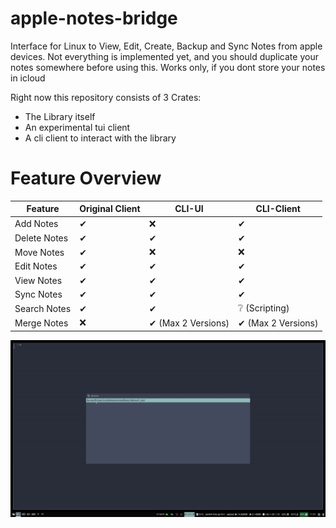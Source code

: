# apple-notes-bridge
Interface for Linux to View, Edit, Create, Backup and Sync Notes from apple devices.
Not everything is implemented yet, and you should duplicate your notes somewhere before using this.
Works only, if you dont store your notes in icloud

Right now this repository consists of 3 Crates:
* The Library itself
* An experimental tui client
* A cli client to interact with the library

# Feature Overview

| Feature           | Original Client       | CLI-UI                    |  CLI-Client    |
|---------------    |-----------------------|---------------------------|----------------|
| Add Notes         | ✔                    | ❌                        |✔ |
| Delete Notes      | ✔                    | ✔                         |✔ |
| Move Notes        | ✔                    | ❌                        |❌|
| Edit Notes        | ✔                    | ✔                         |✔ |
| View Notes        | ✔                    | ✔                         |✔ |
| Sync Notes        | ✔                    | ✔                         |✔ |
| Search Notes      | ✔                    | ✔                         |❔ (Scripting) |
| Merge Notes       | ❌                   | ✔ (Max 2 Versions)        |✔ (Max 2 Versions)  |

![](https://raw.githubusercontent.com/findus/NotesManager/master/screencast.gif)
